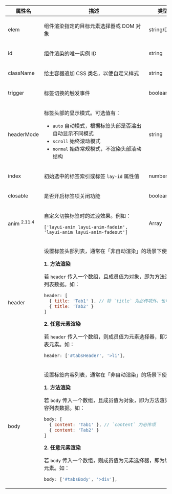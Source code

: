 <table class="layui-table">
  <colgroup>
    <col width="150">
    <col>
    <col width="100">
    <col width="100">
  </colgroup>
  <thead>
    <tr>
      <th>属性名</th>
      <th>描述</th>
      <th>类型</th>
      <th>默认值</th>
    </tr>
  </thead>
  <tbody>
    <tr>
<td>elem</td>
<td>

组件渲染指定的目标元素选择器或 DOM 对象

</td>
<td>string/DOM</td>
<td>-</td>
    </tr>
    <tr>
    <tr>
<td>id</td>
<td>

组件渲染的唯一实例 ID

</td>
<td>string</td>
<td>-</td>
    </tr>
    <tr>
<td>className</td>
<td>

给主容器追加 CSS 类名，以便自定义样式

</td>
<td>string</td>
<td>-</td>
    </tr>
    <tr>
<td>trigger</td>
<td>

标签切换的触发事件

</td>
<td>boolean</td>
<td>

`click`

</td>
    </tr>
    <tr>
<td>headerMode</td>
<td>

标签头部的显示模式。可选值有：

- `auto` 自动模式，根据标签头部是否溢出自动显示不同模式
- `scroll` 始终滚动模式
- `normal` 始终常规模式，不渲染头部滚动结构

</td>
<td>string</td>
<td>

`auto`

</td>
    </tr>
    <tr>
<td>index</td>
<td>

初始选中的标签索引或标签 `lay-id` 属性值

</td>
<td>number</td>
<td>-</td>
    </tr>
    <tr>
<td>closable</td>
<td>

是否开启标签项关闭功能

</td>
<td>boolean</td>
<td>

`false`

</td>
    </tr>
    <tr>
<td>anim <sup>2.11.4</sup></td>
<td>

自定义切换标签时的过渡效果。例如：

`['layui-anim layui-anim-fadein', 'layui-anim layui-anim-fadeout']`

</td>
<td>Array</td>
<td>

undefined

</td>
    </tr>
    <tr>
<td>header</td>
<td colspan="3">

设置标签头部列表，通常在「非自动渲染」的场景下使用：

**1. 方法渲染**

若 `header` 传入一个数组，且成员值为对象，即为方法渲染时传入的头部列表数据。如：

```js
header: [
  { title: 'Tab1' }, // 除 `title` 为必传项外，也可传入其他任意字段。
  { title: 'Tab2' }
]
```

**2. 任意元素渲染**

若 `header` 传入一个数组，则成员值为元素选择器，即为绑定标签头部列表元素。如：

```js
header: ['#tabsHeader', '>li'],
```

</td>
    </tr>
    <tr>
<td>body</td>
<td colspan="3">

设置标签内容列表，通常在「非自动渲染」的场景下使用：

**1. 方法渲染**

若 `body` 传入一个数组，且成员值为对象，即为方法渲染时传入的标签内容列表数据。如：

```js
body: [
  { content: 'Tab1' }, // `content` 为必传项
  { content: 'Tab2' }
]
```

**2. 任意元素渲染**

若 `body` 传入一个数组，则成员值为元素选择器，即为绑定标签内容列表元素。如：

```js
body: ['#tabsBody', '>div'],
```

</td>
    </tr>
  </tbody>
</table>
